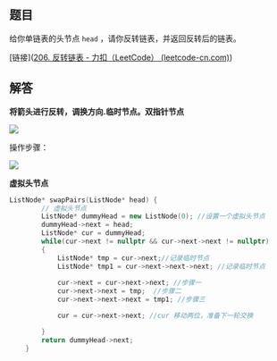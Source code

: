 ## 题目

给你单链表的头节点 `head` ，请你反转链表，并返回反转后的链表。

[链接]([206. 反转链表 - 力扣（LeetCode） (leetcode-cn.com)](https://leetcode-cn.com/problems/reverse-linked-list/))



## 解答

**将箭头进行反转，调换方向.临时节点。双指针节点**

![](https://picture-house.oss-cn-beijing.aliyuncs.com/notes/2022-04-16_22-20-03.png)

操作步骤：

<img src="https://picture-house.oss-cn-beijing.aliyuncs.com/notes/2022-04-16_22-25-05.png"/>

**虚拟头节点**

```cpp
ListNode* swapPairs(ListNode* head) {
        // 虚拟头节点
        ListNode* dummyHead = new ListNode(0); //设置一个虚拟头节点
        dummyHead->next = head;
        ListNode* cur = dummyHead;
        while(cur->next != nullptr && cur->next->next != nullptr)
        {
            ListNode* tmp = cur->next;//记录临时节点
            ListNode* tmp1 = cur->next->next->next; //记录临时节点
            
            cur->next = cur->next->next; //步骤一
            cur->next->next = tmp;  //步骤二
            cur->next->next->next = tmp1; //步骤三

            cur = cur->next->next; //cur 移动两位，准备下一轮交换

        }
        return dummyHead->next;
    }
```

